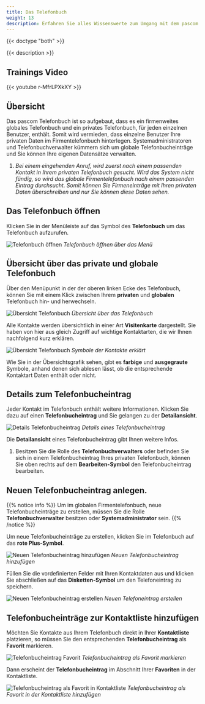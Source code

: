 ```yaml
---
title: Das Telefonbuch
weight: 13
description: Erfahren Sie alles Wissenswerte zum Umgang mit dem pascom Telefonbuch
---
```


{{< doctype "both" >}}
 
{{< description >}}

## Trainings Video

{{< youtube r-MfrLPXkXY  >}} 


## Übersicht


Das pascom Telefonbuch ist so aufgebaut, dass es ein firmenweites globales Telefonbuch und ein privates Telefonbuch, für jeden einzelnen Benutzer, enthält. Somit wird vermieden, dass einzelne Benutzer Ihre privaten Daten im Firmentelefonbuch hinterlegen. Systemadministratoren und Telefonbuchverwalter kümmern sich um globale Telefonbucheinträge und Sie können Ihre eigenen Datensätze verwalten. 

1. *Bei einem eingehenden Anruf, wird zuerst nach einem passenden Kontakt in Ihrem privaten Telefonbuch gesucht. Wird das System nicht fündig, so wird das globale Firmentelefonbuch nach einem passenden Eintrag durchsucht. Somit können Sie Firmeneinträge mit Ihren privaten Daten überschreiben und nur Sie können diese Daten sehen.* 

## Das Telefonbuch öffnen

Klicken Sie in der Menüleiste auf das Symbol des **Telefonbuch** um das Telefonbuch aufzurufen.

![Telefonbuch öffnen](open_phonebook.jpg)
*Telefonbuch öffnen über das Menü*
</br>

## Übersicht über das private und globale Telefonbuch

Über den Menüpunkt in der der oberen linken Ecke des Telefonbuch, können Sie mit einem Klick zwischen Ihrem **privaten** und **globalen** Telefonbuch hin- und herwechseln. 


![Übersicht Telefonbuch](overview_phonebook.de.jpg)
*Übersicht über das Telefonbuch*
</br>

Alle Kontakte werden übersichtlich in einer Art **Visitenkarte** dargestellt. Sie haben von hier aus gleich Zugriff auf wichtige Kontaktarten, die wir Ihnen nachfolgend kurz erklären. 

![Übersicht Telefonbuch](symbols_phonebook.de.jpg)
*Symbole der Kontakte erklärt*
</br>

Wie Sie in der Übersichtsgrafik sehen, gibt es **farbige** und **ausgegraute** Symbole, anhand denen sich ablesen lässt, ob die entsprechende Kontaktart Daten enthält oder nicht. 

## Details zum Telefonbucheintrag

Jeder Kontakt im Telefonbuch enthält weitere Informationen. Klicken Sie dazu auf einen **Telefonbucheintrag** und Sie gelangen zu der **Detailansicht**.

![Details Telefonbucheintrag](details_phonebook.de.jpg)
*Details eines Telefonbucheintrag*
</br>

Die **Detailansicht** eines Telefonbucheintrag gibt Ihnen weitere Infos. 

1. Besitzen Sie die Rolle des **Telefonbuchverwalters** oder befinden Sie sich in einem Telefonbucheintrag Ihres privaten Telefonbuch, können Sie oben rechts auf dem **Bearbeiten-Symbol** den Telefonbucheintrag bearbeiten. 

## Neuen Telefonbucheintrag anlegen.

{{% notice info %}}
Um im globalen Firmentelefonbuch, neue Telefonbucheinträge zu erstellen, müssen Sie die Rolle **Telefonbuchverwalter** besitzen oder **Systemadministrator** sein.
{{% /notice %}}

Um neue Telefonbucheinträge zu erstellen, klicken Sie im Telefonbuch auf das **rote Plus-Symbol**.

![Neuen Telefonbucheintrag hinzufügen](addnew_phonebook.de.jpg)
*Neuen Telefonbucheintrag hinzufügen*
</br>

Füllen Sie die vordefinierten Felder mit Ihren Kontaktdaten aus und klicken Sie abschließen auf das **Disketten-Symbol** um den Telefoneintrag zu speichern. 

![Neuen Telefonbucheintrag erstellen](create_phonebook.jpg)
*Neuen Telefoneintrag erstellen*
</br>


## Telefonbucheinträge zur Kontaktliste hinzufügen

Möchten Sie Kontakte aus Ihrem Telefonbuch direkt in Ihrer **Kontaktliste** platzieren, so müssen Sie den entsprechenden **Telefonbucheintrag** als **Favorit** markieren.

![Telefonbucheintrag Favorit](add_favorit.jpg)
*Telefonbucheintrag als Favorit markieren*

Dann erscheint der **Telefonbucheintrag** im Abschnitt Ihrer **Favoriten** in der Kontaktliste.

![Telefonbucheintrag als Favorit in Kontaktliste](favorit_in_contactlist.jpg)
*Telefonbucheintrag als Favorit in der Kontaktliste hinzufügen*

<br />
